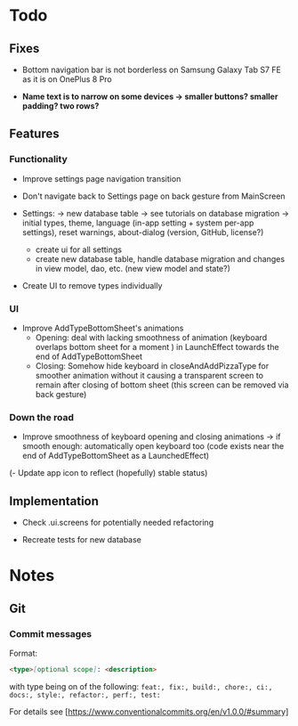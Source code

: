 # Todo

## Fixes

- Bottom navigation bar is not borderless on Samsung Galaxy Tab S7 FE as it is on OnePlus 8 Pro

- **Name text is to narrow on some devices → smaller buttons? smaller padding? two rows?**

## Features

### Functionality

- Improve settings page navigation transition

- Don't navigate back to Settings page on back gesture from MainScreen

- Settings: → new database table → see tutorials on database migration
  -> initial types, theme, language (in-app setting + system per-app settings), reset warnings, about-dialog (version, GitHub, license?)
  - create ui for all settings
  - create new database table, handle database migration and changes in view model, dao, etc. (new view model and state?)

- Create UI to remove types individually

### UI

- Improve AddTypeBottomSheet's animations
  - Opening: deal with lacking smoothness of animation (keyboard overlaps bottom sheet for a
    moment ) in LaunchEffect towards the end of AddTypeBottomSheet
  - Closing: Somehow hide keyboard in closeAndAddPizzaType for smoother animation without it
    causing a transparent screen to remain after closing of bottom sheet (this screen can be
    removed via back gesture)

### Down the road

- Improve smoothness of keyboard opening and closing animations → if smooth enough: automatically
  open keyboard too (code exists near the end of AddTypeBottomSheet as a LaunchedEffect)

(- Update app icon to reflect (hopefully) stable status)

## Implementation

- Check .ui.screens for potentially needed refactoring

- Recreate tests for new database

# Notes

## Git

### Commit messages

Format:

```markdown
<type>[optional scope]: <description>
```

with type being on of the
following: `feat:, fix:, build:, chore:, ci:, docs:, style:, refactor:, perf:, test:`

For details see [https://www.conventionalcommits.org/en/v1.0.0/#summary]